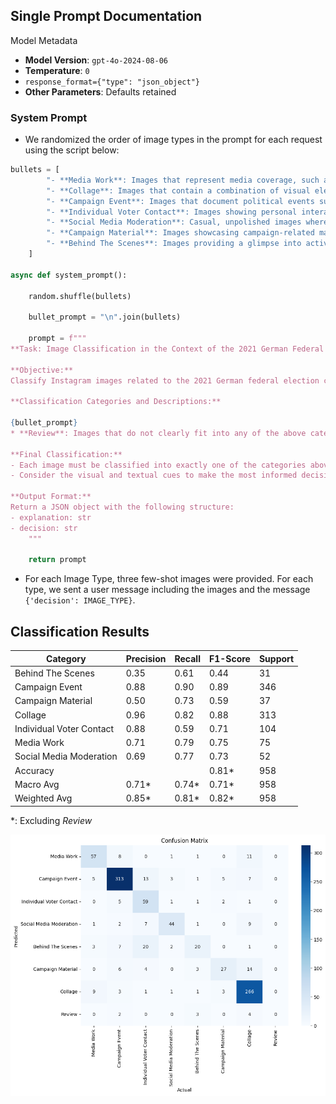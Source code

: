 ## Single Prompt Documentation

Model Metadata

- **Model Version**: `gpt-4o-2024-08-06`
- **Temperature**: `0`
- `response_format={"type": "json_object"}`
- **Other Parameters**: Defaults retained



### System Prompt

* We randomized the order of image types in the prompt for each request using the script below:

```python
bullets = [
        "- **Media Work**: Images that represent media coverage, such as screenshots of online newspapers, stills from TV interviews, talk shows, or press conferences. These images typically depict politicians interacting with traditional media outlets.",
        "- **Collage**: Images that contain a combination of visual elements, including text, logos, and multiple smaller pictures. These are not photographs of real-world events but are highly composed and often used for promotional or explanatory purposes.",
        "- **Campaign Event**: Images that document political events such as speeches, rallies, or formal gatherings. These usually feature a stage, a designated speaking area, or a politician addressing an audience in a public setting.",
        "- **Individual Voter Contact**: Images showing personal interactions between politicians and voters. Examples include selfies, autographs, or informal conversations, emphasizing direct, face-to-face engagement with the public.",
        "- **Social Media Moderation**: Casual, unpolished images where individuals, often politicians or their teams, engage directly with the camera in a less formal setting. These are non-studio photographs that convey spontaneity and a personal connection.",
        "- **Campaign Material**: Images showcasing campaign-related materials, such as photographs of posters, brochures, campaign booths, or any visual documentation of campaign paraphernalia.",
        "- **Behind The Scenes**: Images providing a glimpse into activities behind the stage or during breaks between events. These photographs highlight the informal, preparatory, or candid moments that are not part of the public-facing campaign activities."
    ]

async def system_prompt():

    random.shuffle(bullets)

    bullet_prompt = "\n".join(bullets)

    prompt = f"""
**Task: Image Classification in the Context of the 2021 German Federal Election Campaign**

**Objective:**
Classify Instagram images related to the 2021 German federal election campaign into one of the predefined categories, ensuring each image is assigned to exactly one category. Incorporate my examples below into your analysis.

**Classification Categories and Descriptions:**

{bullet_prompt}
* **Review**: Images that do not clearly fit into any of the above categories or require further review due to ambiguity or complexity.

**Final Classification:**
- Each image must be classified into exactly one of the categories above, based on the content and context provided in the image.
- Consider the visual and textual cues to make the most informed decision.

**Output Format:**
Return a JSON object with the following structure:
- explanation: str
- decision: str
    """

    return prompt
```



* For each Image Type, three few-shot images were provided. For each type, we sent a user message including the images and the message `{'decision': IMAGE_TYPE}`.

## Classification Results

| Category                 | Precision | Recall | F1-Score | Support |
| ------------------------ | --------- | ------ | -------- | ------- |
| Behind The Scenes        | 0.35      | 0.61   | 0.44     | 31      |
| Campaign Event           | 0.88      | 0.90   | 0.89     | 346     |
| Campaign Material        | 0.50      | 0.73   | 0.59     | 37      |
| Collage                  | 0.96      | 0.82   | 0.88     | 313     |
| Individual Voter Contact | 0.88      | 0.59   | 0.71     | 104     |
| Media Work               | 0.71      | 0.79   | 0.75     | 75      |
| Social Media Moderation  | 0.69      | 0.77   | 0.73     | 52      |
| Accuracy                 |           |        | 0.81*    | 958     |
| Macro Avg                | 0.71*     | 0.74*  | 0.71*    | 958     |
| Weighted Avg             | 0.85*     | 0.81*  | 0.82*    | 958     |

*: Excluding *Review*

![Confusion Matrix for Single Prompt.](matrix.png)